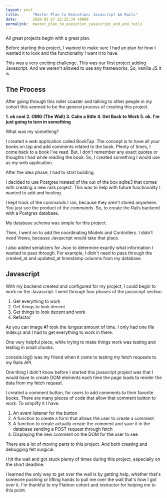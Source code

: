```yaml
---
layout: post
title:      "Master Plan to Execution: Javascript && Rails"
date:       2020-03-27 22:25:34 +0000
permalink:  master_plan_to_execution_javascript_and_and_rails
---
```



All great projects begin with a great plan.

Before starting this project, I wanted to make sure I had an plan for how I wanted it to look and the functionality I want it to have.

This was a very exciting challenge. This was our first project adding Javascript. And we weren't allowed to use any frameworks. So, vanilla JS it is.

## The Process

After going through this roller coaster and talking to other people in my cohort this seemed to be the general process of creating this project.

**1. ok cool
2. OMG (The Wall)
3. Calm a little
4. Get Back to Work
5. ok. I'm just going to turn in something**

What was my something?

I created a web application called BookTap. The concept is to have all your books on tap and add comments related to the book. Plenty of times, I come back to a book I've read. But, I don't remember any exact quotes or thoughts I had while reading the book. So, I created something I would use as my web application.

After the idea phase, I had to start building.

I decided to use Postgres instead of the out of the box sqlite3 that comes with creating a new rails project. This was to help with future functionality I wanted to add and hosting.

I kept track of the commands I ran, because they aren't stored anywhere. You just see the product of the commands. So, to create the Rails backend with a Postgres database. 

My database schema was simple for this project. 

Then, I went on to add the coordinating Models and Controllers. I didn't need Views, because Javascript would take that place.

I also added serializers for Json to determine exactly what information I wanted to pass through. For example, I didn't need to pass through the created_at and updated_at timestamp columns from my database.

## Javascript
With my backend created and configured for my project, I could begin to work on the Javascript. I went through four phases of the javascript section

1. Get everything to work
2. Get things to look decent
3. Get things to look decent and work
4. Refactor


As you can image #1 took the longest amount of time. I only had one file index.js and I had to get everything to work in there.

One very helpful piece, while trying to make things work was testing and testing in small chunks.

console.log() was my friend when it came to testing my fetch requests to my Rails API.

One thing I didn't know before I started this javascript project was that I would have to create DOM elements each time the page loads to render the data from my fetch request.

I created a comment button, for users to add comments to their favorite books. There are many pieces of code that allow that comment button to work. To simplify it I have:

1. An event listener for the button
2. A function to create a form that allows the user to create a comment
3. A function to create actually create the comment and save it in the database sending a POST request through fetch
4. Displaying the new comment on the DOM for the user to see

There are a lot of moving parts to this project. And both creating and debugging felt surgical.

I hit the wall and got stuck plenty of times during this project, especially on the short deadline.

I learned the only way to get over the wall is by getting help, whether that's someone pushing or lifting hands to pull me over the wall that's how I got over it. I'm thankful to my Flatiron cohort and instructor for helping me to this point.
